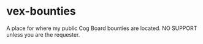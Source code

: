 # vex-bounties
A place for where my public Cog Board bounties are located. NO SUPPORT unless you are the requester.
